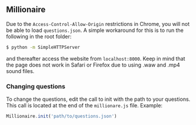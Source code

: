 Millionaire
-----------

Due to the `Access-Control-Allow-Origin` restrictions in Chrome, you will not be able to load `questions.json`. A simple workaround for this is to run the following in the root folder:
```bash
$ python -m SimpleHTTPServer
```
and thereafter access the website from `localhost:8000`. Keep in mind that the page does not work in Safari or Firefox due to using .waw and .mp4 sound files.

### Changing questions  

To change the questions, edit the call to init with the path to your questions. This call is located at the end of the `millionare.js` file. Example:  

```javascript
Millionaire.init('path/to/questions.json')
```
